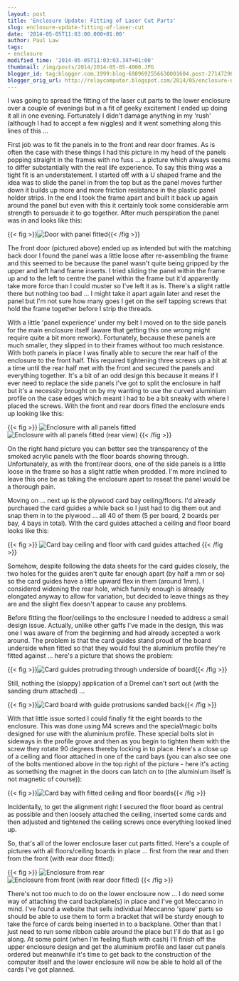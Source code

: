 ```yaml
---
layout: post
title: 'Enclosure Update: Fitting of Laser Cut Parts'
slug: enclosure-update-fitting-of-laser-cut
date: '2014-05-05T11:03:00.000+01:00'
author: Paul Law
tags:
- enclosure
modified_time: '2014-05-05T11:03:03.347+01:00'
thumbnail: /img/posts/2014/2014-05-05-4000.JPG
blogger_id: tag:blogger.com,1999:blog-6989692556630001604.post-2714729692156227408
blogger_orig_url: http://relaycomputer.blogspot.com/2014/05/enclosure-update-fitting-of-laser-cut.html
---
```


I was going to spread 
the fitting of the laser cut parts to the lower enclosure over a couple of 
evenings but in a fit of geeky excitement I ended up doing it all in one 
evening. Fortunately I didn't damage anything in my 'rush' (although I had to 
accept a few niggles) and it went something along this lines of this ...

First job was to fit the panels in to the front and rear door frames. 
As is often the case with these things I had this picture in my head of the 
panels popping straight in the frames with no fuss ... a picture which always 
seems to differ substantially with the real life experience. To say this thing 
was a tight fit is an understatement. I started off with a U shaped frame and 
the idea was to slide the panel in from the top but as the panel moves further 
down it builds up more and more friction resistance in the plastic panel 
holder strips. In the end I took the frame apart and built it back up again 
around the panel but even with this it certainly took some considerable arm 
strength to persuade it to go together.  After much perspiration the panel was 
in and looks like this:

{{< fig >}}![Door with panel fitted](/img/posts/2014/2014-05-05-0000.jpg){{< /fig >}}

The front door 
(pictured above) ended up as intended but with the matching back door I found 
the panel was a little loose after re-assembling the frame and this seemed to 
be because the panel wasn't quite being gripped by the upper and left hand 
frame inserts. I tried sliding the panel within the frame up and to the left 
to centre the panel within the frame but it'd apparently take more force than 
I could muster so I've left it as is. There's a slight rattle there but 
nothing too bad ... I might take it apart again later and reset the panel but 
I'm not sure how many goes I get on the self tapping screws that hold the 
frame together before I strip the threads.

With a little 'panel 
experience' under my belt I moved on to the side panels for the main enclosure 
itself (aware that getting this one wrong might require quite a bit more 
rework). Fortunately, because these panels are much smaller, they slipped in 
to their frames without too much resistance. With both panels in place I was 
finally able to secure the rear half of the enclosure to the front half. This 
required tightening three screws up a bit at a time until the rear half met 
with the front and secured the panels and everything together. It's a bit of 
an odd design this because it means if I ever need to replace the side panels 
I've got to split the enclosure in half but it's a necessity brought on by my 
wanting to use the curved aluminium profile on the case edges which meant I 
had to be a bit sneaky with where I placed the screws. With the front and rear 
doors fitted the enclosure ends up looking like this:

{{< fig >}}
![Enclosure with all panels fitted](/img/posts/2014/2014-05-05-0001.jpg)
![Enclosure with all panels fitted (rear view)](/img/posts/2014/2014-05-05-0002.jpg)
{{< /fig >}}

On the right hand picture you can better see the transparency of 
the smoked acrylic panels with the floor boards showing through. 
Unfortunately, as with the front/rear doors, one of the side panels is a 
little loose in the frame so has a slight rattle when prodded. I'm more 
inclined to leave this one be as taking the enclosure apart to reseat the 
panel would be a thorough pain.

Moving on ... next up is the 
plywood card bay ceiling/floors. I'd already purchased the card guides a while 
back so I just had to dig them out and snap them in to the plywood ... all 40 
of them (5 per board, 2 boards per bay, 4 bays in total). With the card guides 
attached a ceiling and floor board looks like this:

{{< fig >}}
![Card bay ceiling and floor with card guides attached](/img/posts/2014/2014-05-05-0003.JPG)
{{< /fig >}}

Somehow, despite following the data sheets for the card 
guides closely, the two holes for the guides aren't quite far enough apart (by 
half a mm or so) so the card guides have a little upward flex in them (around 
1mm). I considered widening the rear hole, which funnily enough is already 
elongated anyway to allow for variation, but decided to leave things as they 
are and the slight flex doesn't appear to cause any problems.

Before fitting the floor/ceilings to the enclosure I needed to address a 
small design issue. Actually, unlike other gaffs I've made in the design, this 
was one I was aware of from the beginning and had already accepted a work 
around. The problem is that the card guides stand proud of the board underside 
when fitted so that they would foul the aluminium profile they're fitted 
against ... here's a picture that shows the problem:

{{< fig >}}![Card guides protruding through underside of board](/img/posts/2014/2014-05-05-0004.JPG){{< /fig >}}

Still, nothing the (sloppy) application of a Dremel can't sort out 
(with the sanding drum attached) ...

{{< fig >}}![Card board with guide protrusions sanded back](/img/posts/2014/2014-05-05-0005.JPG){{< /fig >}}

With that little issue sorted I could finally fit the eight boards 
to the enclosure. This was done using M4 screws and the special/magic bolts 
designed for use with the aluminium profile. These special bolts slot in 
sideways in the profile grove and then as you begin to tighten them with the 
screw they rotate 90 degrees thereby locking in to place. Here's a close up of 
a ceiling and floor attached in one of the card bays (you can also see one of 
the bolts mentioned above in the top right of the picture - here it's acting 
as something the magnet in the doors can latch on to (the aluminium itself is 
not magnetic of course)):

{{< fig >}}![Card bay with fitted ceiling and floor boards](/img/posts/2014/2014-05-05-0006.JPG){{< /fig >}}

Incidentally, to get the alignment right I 
secured the floor board as central as possible and then loosely attached the 
ceiling, inserted some cards and then adjusted and tightened the ceiling 
screws once everything looked lined up.

So, that's all of the lower 
enclosure laser cut parts fitted. Here's a couple of pictures with all 
floors/ceiling boards in place ... first from the rear and then from the front 
(with rear door fitted):

{{< fig >}}
![Enclosure from rear](/img/posts/2014/2014-05-05-0007.JPG)
![Enclosure from front (with rear door fitted)](/img/posts/2014/2014-05-05-0008.JPG)
{{< /fig >}}

There's not too much to do on the lower enclosure now ... I do 
need some way of attaching the card backplane(s) in place and I've got 
Meccanno in mind. I've found a website that sells individual Meccanno 'spare' 
parts so should be able to use them to form a bracket that will be sturdy 
enough to take the force of cards being inserted in to a backplane. Other than 
that I just need to run some ribbon cable around the place but I'll do that as 
I go along. At some point (when I'm feeling flush with cash) I'll finish off 
the upper enclosure design and get the aluminium profile and laser cut panels 
ordered but meanwhile it's time to get back to the construction of the 
computer itself and the lower enclosure will now be able to hold all of the 
cards I've got planned. 
